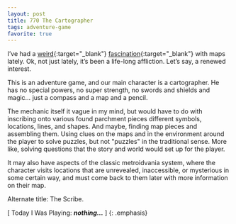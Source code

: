 ```yaml
---
layout: post
title: 770 The Cartographer
tags: adventure-game
favorite: true
---
```

I’ve had a [weird](http://www.foster-douglas.com/games/760-information-offloading-maps/){:target="_blank"} [fascination](http://www.foster-douglas.com/games/755-defining-video-game-map-types/){:target="_blank"} with maps lately.  Ok, not just lately, it’s been a life-long affliction.  Let’s say, a renewed interest.

This is an adventure game, and our main character is a cartographer.  He has no special powers, no super strength, no swords and shields and magic… just a compass and a map and a pencil.

The mechanic itself it vague in my mind, but would have to do with inscribing onto various found parchment pieces different symbols, locations, lines, and shapes.  And maybe, finding map pieces and assembling them.  Using clues on the maps and in the environment around the player to solve puzzles, but not "puzzles" in the traditional sense.  More like, solving questions that the story and world would set up for the player.

It may also have aspects of the classic metroidvania system, where the character visits locations that are unrevealed, inaccessible, or mysterious in some certain way, and must come back to them later with more information on their map.

Alternate title: The Scribe.

[ Today I Was Playing: ***nothing...*** ]
{: .emphasis}